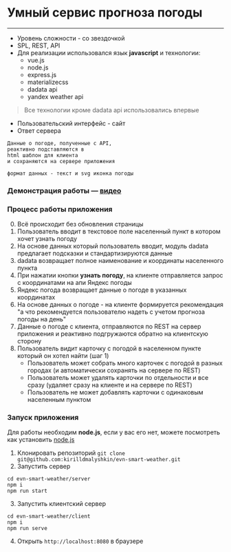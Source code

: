 # Умный сервис прогноза погоды
---
* Уровень сложности - со звездочкой
* SPL, REST, API
* Для реализации использовался язык **javascript** и технологии: 
  * vue.js
  * node.js
  * express.js
  * materializecss
  * dadata api
  * yandex weather api
> Все технологии кроме dadata api использовались впервые

* Пользовательский интерфейс - сайт
* Ответ сервера 
```
Данные о погоде, полученные с API, 
реактивно подставляются в 
html шаблон для клиента 
и сохраняются на сервере приложения

формат данных - текст и svg иконка погоды
```
### Демонстрация работы — [видео](https://youtu.be/hyFn72XK5qk)

###  Процесс работы приложения 
 0. Всё происходит без обновления страницы
 1. Пользователь вводит в текстовое поле населенный пункт в котором хочет узнать погоду
 2. На основе данных который пользователь вводит, модуль dadata предлагает подсказки и стандартизируются данные
 3. dadata возвращает полное наименование и координаты населенного пункта
 4. При нажатии кнопки **узнать погоду**, на клиенте отправляется запрос с координатами на апи Яндекс погоды
 5. Яндекс погода возвращает данные о погоде в указанных координатах
 6. На основе данных о погоде - на клиенте формируется рекомендация "а что рекомендуется пользователю надеть с учетом прогноза погоды на день"
 7. Данные о погоде с клиента, отправляются по REST на сервер приложения и реактивно подгружаются обратно на клиентскую сторону
 8. Пользователь видит карточку с погодой в населенном пункте который он хотел найти (шаг 1)
    + Пользователь может собрать много карточек с погодой в разных городах (и автоматически сохранять на сервере по REST)
    + Пользователь может удалять карточки по отдельности и все сразу (удаляет сразу на клиенте и на сервере по REST) 
    + Пользователь не может добавлять карточки с одинаковым населенным пунктом


### Запуск приложения 

 Для работы необходим **node.js**, если у вас его нет, можете посмотреть как установить [node.js](https://nodejs.org/en/download/package-manager/)

  1. Клонировать репозиторий ```git clone git@github.com:kirilldmalyshkin/evn-smart-weather.git```
  2. Запустить сервер
```
cd evn-smart-weather/server
npm i
npm run start
```
  3. Запустить клиентский сервер
```
cd evn-smart-weather/client
npm i
npm run serve 
```
  4. Открыть ```http://localhost:8080``` в браузере
